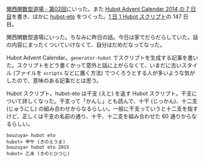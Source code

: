 [関西関数型道場 - 第02回][kansaifp-2]にいった。また [Hubot Advent Calendar 2014 の 7 日目][hubot-adventar-2014-7]を書き、ほかに [hubot-eto][gh:bouzuya/hubot-eto] をつくった。[1 日 1 Hubot スクリプト][hubot-script-per-day]の 147 日目。

関西関数型道場にいった。ちなみに昨日の話。今日は家でだらだらしていた。話の内容にまったくついていけなくて、自分はだめだなってなった。

Hubot Advent Calendar。`generator-hubot` でスクリプトを生成する記事を書いた。スクリプトをどう書くかって意外と話に上がらなくて、いまだに古いスタイル (ファイルを `scripts` などに置く方法) でつくろうとする人が多いような気がしたので、意味のある記事だとは思う。

Hubot スクリプト。hubot-eto は干支 (えと) を返す Hubot スクリプト。干支について詳しくなった。干支って「かんし」とも読んで、十干 (じっかん)、十二支 (じゅうにし) の組み合わせからなるらしい。一般に干支っていうと十二支を指すけど、正しくは干支の名前の通り、十干、十二支を組み合わせた 60 通りからなるらしい。

    bouzuya> hubot eto
    hubot> 甲午 (きのえうま)
    bouzuya> hubot eto 2015
    hubot> 乙未 (きのとひつじ)

[hubot-adventar-2014]: http://www.adventar.org/calendars/384
[hubot-adventar-2014-1]: http://qiita.com/bouzuya/items/c7d0ad80c357aab6b696
[hubot-adventar-2014-2]: http://qiita.com/bouzuya/items/11c0c6da2b3ad54b827f
[hubot-adventar-2014-3]: http://qiita.com/bouzuya/items/2a200c9e8a45e2478bc2
[hubot-adventar-2014-4]: http://qiita.com/bouzuya/items/4c0206d72ff22ade9339
[hubot-adventar-2014-6]: http://qiita.com/bouzuya/items/4e051f68f8d68a2944b0
[hubot-adventar-2014-7]: http://qiita.com/bouzuya/items/2e935c99647b93d8ee1d
[hubot-script-per-day]: http://blog.bouzuya.net/posts?tags=hubot-script-per-day
[gh:bouzuya/hubot-eto]: https://github.com/bouzuya/hubot-eto
[kansaifp-2]: http://kansaifp.doorkeeper.jp/events/17206
